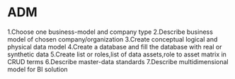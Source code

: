 # ADM
1.Choose one business-model and company type
2.Describe business model of chosen company/organization
3.Create conceptual logical and physical data model
4.Create a database and fill the database with real or synthetic data
5.Create list or roles,list of data assets,role to asset matrix in CRUD terms
6.Describe master-data standards
7.Describe multidimensional model for BI solution
